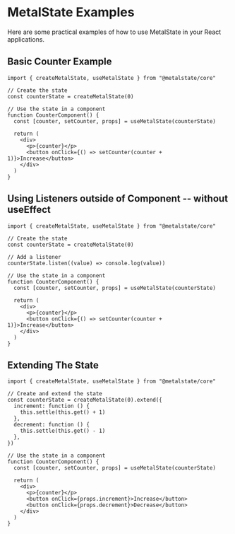 # MetalState Examples

Here are some practical examples of how to use MetalState in your React applications.

## Basic Counter Example

```tsx
import { createMetalState, useMetalState } from "@metalstate/core"

// Create the state
const counterState = createMetalState(0)

// Use the state in a component
function CounterComponent() {
  const [counter, setCounter, props] = useMetalState(counterState)

  return (
    <div>
      <p>{counter}</p>
      <button onClick={() => setCounter(counter + 1)}>Increase</button>
    </div>
  )
}
```

## Using Listeners outside of Component -- without useEffect

```tsx
import { createMetalState, useMetalState } from "@metalstate/core"

// Create the state
const counterState = createMetalState(0)

// Add a listener
counterState.listen((value) => console.log(value))

// Use the state in a component
function CounterComponent() {
  const [counter, setCounter, props] = useMetalState(counterState)

  return (
    <div>
      <p>{counter}</p>
      <button onClick={() => setCounter(counter + 1)}>Increase</button>
    </div>
  )
}
```

## Extending The State

```tsx
import { createMetalState, useMetalState } from "@metalstate/core"

// Create and extend the state
const counterState = createMetalState(0).extend({
  increment: function () {
    this.settle(this.get() + 1)
  },
  decrement: function () {
    this.settle(this.get() - 1)
  },
})

// Use the state in a component
function CounterComponent() {
  const [counter, setCounter, props] = useMetalState(counterState)

  return (
    <div>
      <p>{counter}</p>
      <button onClick={props.increment}>Increase</button>
      <button onClick={props.decrement}>Decrease</button>
    </div>
  )
}
```
